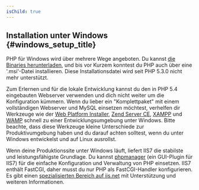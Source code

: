 ```yaml
---
isChild: true
---
```


## Installation unter Windows {#windows_setup_title}

PHP für Windows wird über mehrere Wege angeboten. Du kannst [die Binaries herunterladen][php-downloads], und bis vor Kurzem konntest du PHP auch über eine '.msi'-Datei installieren. Diese Installationsdatei wird seit PHP 5.3.0 nicht mehr unterstützt.

Zum Erlernen und für die lokale Entwicklung kannst du den in PHP 5.4 eingebauten Webserver verwenden und dich nicht weiter um die Konfiguration kümmern. Wenn du lieber ein "Komplettpaket" mit einem vollständigen Webserver und MySQL einsetzen möchtest, verhelfen dir Werkzeuge wie der [Web Platform Installer][wpi], [Zend Server CE][zsce], [XAMPP][xampp] und [WAMP][wamp] schnell zu einer Entwicklungsumgebung unter Windows. Bitte beachte, dass diese Werkzeuge kleine Unterschiede zur Produktivumgebung haben und du darauf achten solltest, wenn du unter Windows entwickelst und auf Linux ausrollst.

Wenn deine Produktionssite unter Windows läuft, liefert IIS7 die stabilste und leistungsfähigste Grundlage. Du kannst [phpmanager][phpmanager] (ein GUI-Plugin für IIS7) für die einfache Konfiguration und Verwaltung von PHP einsetzen. IIS7 enthält FastCGI, daher musst du nur PHP als FastCGI-Handler konfigurieren. Es gibt einen [spezialisierten Bereich auf iis.net][php-iis] mit  Unterstützung und weiteren Informationen.

[php-downloads]: http://windows.php.net
[phpmanager]: http://phpmanager.codeplex.com/
[wpi]: http://www.microsoft.com/web/downloads/platform.aspx
[zsce]: http://www.zend.com/de/products/server-ce/
[xampp]: http://www.apachefriends.org/de/xampp.html
[wamp]: http://www.wampserver.com/
[php-iis]: http://php.iis.net/
